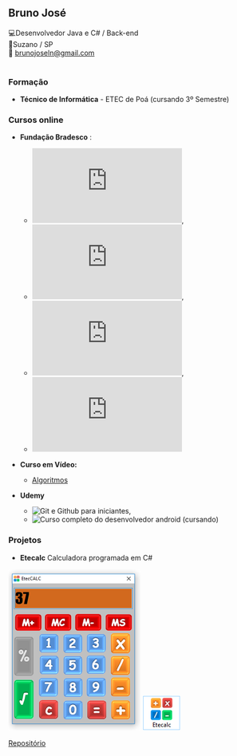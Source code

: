 ## Bruno José<br>
:computer:Desenvolvedor Java e C# / Back-end<br>
:european_post_office:Suzano / SP<br>
:email: brunojoseln@gmail.com</br></br>

### Formação

* **Técnico de Informática**  - ETEC de Poá (cursando 3º Semestre)

### Cursos online


* **Fundação Bradesco** :
  *  ![C#](https://github.com/brunojoseln/Curriculo/blob/master/Certificados/Certificado%20C%23.pdf), 
  *  ![Modelagem de dados](https://github.com/brunojoseln/Curriculo/blob/master/Certificados/Certificado%20-%20Modelagem%20de%20dados.pdf),
  *  ![Ilustração e design gráfico](https://github.com/brunojoseln/Curriculo/blob/master/Certificados/Certificado%20-%20Ilustra%C3%A7%C3%A3o%20e%20Design%20Gr%C3%A1fico%20para%20web.pdf),
  *  ![Windows 7](https://github.com/brunojoseln/Curriculo/blob/master/Certificados/Certificado%20Windows%207.pdf)<br>

* **Curso em Vídeo:** 
  *  [Algoritmos](https://github.com/brunojoseln/Curriculo/blob/master/Certificados/Certificado.jpeg)<br>

* **Udemy** 
  *  ![Git e Github para iniciantes](https://www.udemy.com/git-e-github-para-iniciantes/), 
  *  ![Curso completo do desenvolvedor android](https://www.udemy.com/curso-completo-do-desenvolvedor-android/) (cursando)<br>

### Projetos

* **Etecalc**
Calculadora programada em C#

![Eteccalc](https://github.com/brunojoseln/Curriculo/blob/master/imagens/Programa.png)
![Eteccalc](https://github.com/brunojoseln/Curriculo/blob/master/imagens/icone.png)


[Repositório](https://github.com/brunojoseln/EtecCalc)
